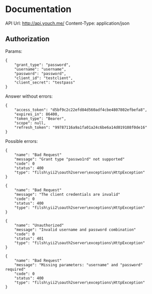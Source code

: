 Documentation
===============================
API Url: http://api.youch.me/
Content-Type: application/json

Authorization
-------------------------------
Params:
```
{
    "grant_type": "password",
    "username": "username",
    "password": "password",
    "client_id": "testclient",
    "client_secret": "testpass"
}
```
Answer without errors:
```
{
    "access_token": "d5bf9c2c22efd84d560adf4cbe4807802efbefa8",
    "expires_in": 86400,
    "token_type": "Bearer",
    "scope": null,
    "refresh_token": "99787116a9a1fa01a24c6be6a14d019108f0de16"
}
```
Possible errors:
```
{
    "name": "Bad Request"
    "message": "Grant type "passwo1rd" not supported"
    "code": 0
    "status": 400
    "type": "filsh\yii2\oauth2server\exceptions\HttpException"
}

{
    "name": "Bad Request"
    "message": "The client credentials are invalid"
    "code": 0
    "status": 400
    "type": "filsh\yii2\oauth2server\exceptions\HttpException"
}

{
    "name": "Unauthorized"
    "message": "Invalid username and password combination"
    "code": 0
    "status": 401
    "type": "filsh\yii2\oauth2server\exceptions\HttpException"
}

{
    "name": "Bad Request"
    "message": "Missing parameters: "username" and "password" required"
    "code": 0
    "status": 400
    "type": "filsh\yii2\oauth2server\exceptions\HttpException"
}
```
